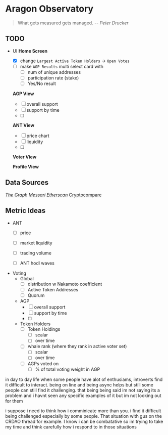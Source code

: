 # Aragon Observatory

> What gets measured gets managed.
> -- _Peter Drucker_

## TODO
- UI
  **Home Screen**
    - [x] change `Largest Active Token Holders` -> `Open Votes`
    - [ ] make `AGP Results` multi select card with
      - [ ] num of unique addresses
      - [ ] participation rate (stake)
      - [ ] Yes/No result

  **AGP View**
    - [ ] overall support
    - [ ] support by time
    - [ ]

  **ANT View**
    - [ ] price chart
    - [ ] liquidity
    - [ ] 
  **Voter View**

  **Profile View**

## Data Sources
[*The Graph*](https://thegraph.com/)
[*Messari*](https://messari.io/api)
[*Etherscan*](https://etherscan.io/apis#tokens)
[Cryptocompare](https://min-api.cryptocompare.com/)

## Metric Ideas
- ANT
  - [ ] price
  - [ ] market liquidity
  - [ ] trading volume
  - [ ] ANT hodl waves


- Voting
  - Global
    - [ ] distribution w Nakamoto coefficient
    - [ ] Active Token Addresses
    - [ ] Quorum

  - AGP
    - [ ] overall support
    - [ ] support by time
    - [ ] 
  
  - Token Holders
    - [ ] Token Holdings
      - [ ] scalar
      - [ ] over time
    - [ ] whale rank (where they rank in active voter set)
      - [ ] scalar
      - [ ] over time
    - [ ] AGPs voted on
      - [ ] % of total voting weight in AGP

in day to day life when some people have alot of enthusiams, introverts find it difficult to interact. being on line and being async helps but still some people can still find it challenging. that being being said im not saying its a problem and i havnt seen any specific examples of it but im not looking out for them


i suppose i need to think how i comminicate more than you. i find it difficult being challenged especially by some people. That situation with gus on the CRDAO thread for example. I know i can be combatative so  im trying to take my time and think carefully how i respond to in those situations
